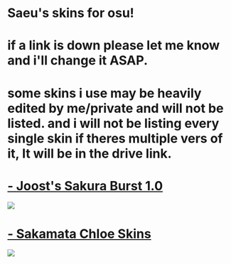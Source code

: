 # Saeu's skins for osu!

# if a link is down please let me know and i'll change it ASAP.
# some skins i use may be heavily edited by me/private and will not be listed. and i will not be listing every single skin if theres multiple vers of it, It will be in the drive link. 

# [- Joost's Sakura Burst  1.0 ](https://drive.google.com/file/d/1ji-oA9Nh7cDnATPcNdNFzScE19O-q9hI/view)
![](https://osu.ppy.sh/ss/17598675/cba4)
# [- Sakamata Chloe Skins ](https://drive.google.com/drive/folders/1_jeINDAclAceiQk3iYoBfUeOegwn0woY)
![](https://osu.ppy.sh/ss/17598680/7b63)
